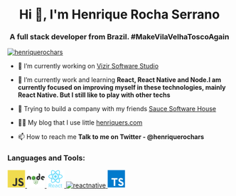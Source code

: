 <h1 align="center">Hi 👋, I'm Henrique Rocha Serrano</h1>
<h3 align="center">A full stack developer from Brazil. #MakeVilaVelhaToscoAgain</h3>

<p align="left"> <a href="https://twitter.com/henriquerochars" target="blank"><img src="https://img.shields.io/twitter/follow/henriquerochars?logo=twitter&style=for-the-badge" alt="henriquerochars" /></a> </p>

- 🔭 I’m currently working on [Vizir Software Studio](https://vizir.com.br/)

- 🌱 I’m currently work and learning **React, React Native and Node.I am currently focused on improving myself in these technologies, mainly React Native. But I still like to play with other techs**

- 🤝 Trying to build a company with my friends [Sauce Software House](https://saucesh.netlify.app/)

- 👨‍💻 My blog that I use little [henriquers.com](https://henriquers.com/about/)

- 📫 How to reach me **Talk to me on Twitter - @henriquerochars**


<h3 align="left">Languages and Tools:</h3>
<p align="left"> <a href="https://developer.mozilla.org/en-US/docs/Web/JavaScript" target="_blank"> <img src="https://raw.githubusercontent.com/devicons/devicon/master/icons/javascript/javascript-original.svg" alt="javascript" width="40" height="40"/> </a> <a href="https://nodejs.org" target="_blank"> <img src="https://raw.githubusercontent.com/devicons/devicon/master/icons/nodejs/nodejs-original-wordmark.svg" alt="nodejs" width="40" height="40"/> </a> <a href="https://reactjs.org/" target="_blank"> <img src="https://raw.githubusercontent.com/devicons/devicon/master/icons/react/react-original-wordmark.svg" alt="react" width="40" height="40"/> </a> <a href="https://reactnative.dev/" target="_blank"> <img src="https://reactnative.dev/img/header_logo.svg" alt="reactnative" width="40" height="40"/> </a> <a href="https://www.typescriptlang.org/" target="_blank"> <img src="https://raw.githubusercontent.com/devicons/devicon/master/icons/typescript/typescript-original.svg" alt="typescript" width="40" height="40"/> </a> </p>
